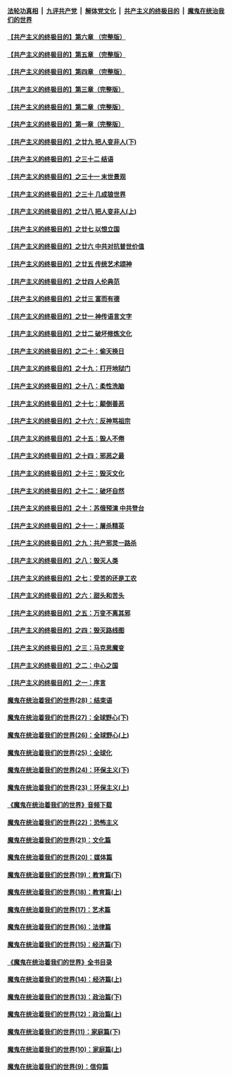 

####  [法轮功真相](../../../../basic/blob/master/README.md?t=05010631) &nbsp;|&nbsp; [九评共产党](../../../../9ping.md/blob/master/README.md?t=05010631) &nbsp;|&nbsp; [解体党文化](../../../../jtdwh.md/blob/master/README.md?t=05010631)  &nbsp;|&nbsp; [共产主义的终极目的](../../../../gczydzjmd.md/blob/master/README.md?t=05010631) &nbsp;|&nbsp; [魔鬼在统治我们的世界](../../../../mgztzwmdsj.md/blob/master/README.md?t=05010631) 

#### [【共产主义的终极目的】第六章 （完整版）](../pages/nsc422/n11428913.md?t=05010631) 

#### [【共产主义的终极目的】第五章 （完整版）](../pages/nsc422/n11428912.md?t=05010631) 

#### [【共产主义的终极目的】第四章 （完整版）](../pages/nsc422/n11428907.md?t=05010631) 

#### [【共产主义的终极目的】第三章（完整版）](../pages/nsc422/n11428848.md?t=05010631) 

#### [【共产主义的终极目的】第二章（完整版）](../pages/nsc422/n11428831.md?t=05010631) 

#### [【共产主义的终极目的】第一章（完整版）](../pages/nsc422/n11417651.md?t=05010631) 

#### [【共产主义的终极目的】之廿九 把人变非人(下)](../pages/nsc422/n11344140.md?t=05010631) 

#### [【共产主义的终极目的】之三十二 结语](../pages/nsc422/n11360535.md?t=05010631) 

#### [【共产主义的终极目的】之三十一 末世景观](../pages/nsc422/n11351129.md?t=05010631) 

#### [【共产主义的终极目的】之三十 几成狼世界](../pages/nsc422/n11348280.md?t=05010631) 

#### [【共产主义的终极目的】之廿八 把人变非人(上)](../pages/nsc422/n11340492.md?t=05010631) 

#### [【共产主义的终极目的】之廿七 以恨立国](../pages/nsc422/n11336944.md?t=05010631) 

#### [【共产主义的终极目的】之廿六 中共对抗普世价值](../pages/nsc422/n11324785.md?t=05010631) 

#### [【共产主义的终极目的】之廿五 传统艺术颂神](../pages/nsc422/n11296396.md?t=05010631) 

#### [【共产主义的终极目的】之廿四 人伦典范](../pages/nsc422/n11296397.md?t=05010631) 

#### [【共产主义的终极目的】之廿三 富而有德](../pages/nsc422/n11283598.md?t=05010631) 

#### [【共产主义的终极目的】之廿一 神传语言文字](../pages/nsc422/n11263265.md?t=05010631) 

#### [【共产主义的终极目的】之廿二 破坏修炼文化](../pages/nsc422/n11245728.md?t=05010631) 

#### [【共产主义的终极目的】之二十：偷天换日](../pages/nsc422/n11238846.md?t=05010631) 

#### [【共产主义的终极目的】之十九：打开地狱门](../pages/nsc422/n11206376.md?t=05010631) 

#### [【共产主义的终极目的】之十八：柔性洗脑](../pages/nsc422/n11199994.md?t=05010631) 

#### [【共产主义的终极目的】之十七：颠倒善恶](../pages/nsc422/n11179782.md?t=05010631) 

#### [【共产主义的终极目的】之十六：反神骂祖宗](../pages/nsc422/n11166798.md?t=05010631) 

#### [【共产主义的终极目的】之十五：毁人不倦](../pages/nsc422/n11166792.md?t=05010631) 

#### [【共产主义的终极目的】之十四：邪恶之最](../pages/nsc422/n11150249.md?t=05010631) 

#### [【共产主义的终极目的】之十三：毁灭文化](../pages/nsc422/n11135227.md?t=05010631) 

#### [【共产主义的终极目的】之十二：破坏自然](../pages/nsc422/n11135214.md?t=05010631) 

#### [【共产主义的终极目的】之十：苏俄预演 中共登台](../pages/nsc422/n11118424.md?t=05010631) 

#### [【共产主义的终极目的】之十一：屠杀精英](../pages/nsc422/n11118442.md?t=05010631) 

#### [【共产主义的终极目的】之九：共产邪灵一路杀](../pages/nsc422/n11114139.md?t=05010631) 

#### [【共产主义的终极目的】之八：毁灭人类](../pages/nsc422/n11108503.md?t=05010631) 

#### [【共产主义的终极目的】之七：受苦的还是工农](../pages/nsc422/n11101809.md?t=05010631) 

#### [【共产主义的终极目的】之六：甜头和苦头](../pages/nsc422/n11096971.md?t=05010631) 

#### [【共产主义的终极目的】之五：万变不离其邪](../pages/nsc422/n11091285.md?t=05010631) 

#### [【共产主义的终极目的】之四：毁灭路线图](../pages/nsc422/n11086284.md?t=05010631) 

#### [【共产主义的终极目的】之三：马克思魔变](../pages/nsc422/n11061941.md?t=05010631) 

#### [【共产主义的终极目的】之二：中心之国](../pages/nsc422/n11047728.md?t=05010631) 

#### [【共产主义的终极目的】之一：序言](../pages/nsc422/n11086077.md?t=05010631) 

#### [魔鬼在统治着我们的世界(28)：结束语](../pages/nsc422/n10936246.md?t=05010631) 

#### [魔鬼在统治着我们的世界(27)：全球野心(下)](../pages/nsc422/n10928319.md?t=05010631) 

#### [魔鬼在统治着我们的世界(26)：全球野心(上)](../pages/nsc422/n10900318.md?t=05010631) 

#### [魔鬼在统治着我们的世界(25)：全球化](../pages/nsc422/n10788205.md?t=05010631) 

#### [魔鬼在统治着我们的世界(24)：环保主义(下)](../pages/nsc422/n10695307.md?t=05010631) 

#### [魔鬼在统治着我们的世界(23)：环保主义(上)](../pages/nsc422/n10688613.md?t=05010631) 

#### [《魔鬼在统治着我们的世界》音频下载](../pages/nsc422/n10635553.md?t=05010631) 

#### [魔鬼在统治着我们的世界(22)：恐怖主义](../pages/nsc422/n10614727.md?t=05010631) 

#### [魔鬼在统治着我们的世界(21)：文化篇](../pages/nsc422/n10597706.md?t=05010631) 

#### [魔鬼在统治着我们的世界(20)：媒体篇](../pages/nsc422/n10586579.md?t=05010631) 

#### [魔鬼在统治着我们的世界(19)：教育篇(下)](../pages/nsc422/n10564808.md?t=05010631) 

#### [魔鬼在统治着我们的世界(18)：教育篇(上)](../pages/nsc422/n10526970.md?t=05010631) 

#### [魔鬼在统治着我们的世界(17)：艺术篇](../pages/nsc422/n10499093.md?t=05010631) 

#### [魔鬼在统治着我们的世界(16)：法律篇](../pages/nsc422/n10485969.md?t=05010631) 

#### [魔鬼在统治着我们的世界(15)：经济篇(下)](../pages/nsc422/n10469975.md?t=05010631) 

#### [《魔鬼在统治着我们的世界》全书目录](../pages/nsc422/n10464261.md?t=05010631) 

#### [魔鬼在统治着我们的世界(14)：经济篇(上)](../pages/nsc422/n10457370.md?t=05010631) 

#### [魔鬼在统治着我们的世界(13)：政治篇(下)](../pages/nsc422/n10448270.md?t=05010631) 

#### [魔鬼在统治着我们的世界(12)：政治篇(上)](../pages/nsc422/n10444576.md?t=05010631) 

#### [魔鬼在统治着我们的世界(11)：家庭篇(下)](../pages/nsc422/n10440961.md?t=05010631) 

#### [魔鬼在统治着我们的世界(10)：家庭篇(上)](../pages/nsc422/n10435448.md?t=05010631) 

#### [魔鬼在统治着我们的世界(9)：信仰篇](../pages/nsc422/n10432159.md?t=05010631) 

